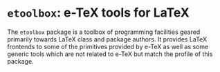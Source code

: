 # `etoolbox`: e-TeX tools for LaTeX

The `etoolbox` package is a toolbox of programming facilities geared
primarily towards LaTeX class and package authors. It provides LaTeX
frontends to some of the primitives provided by e-TeX as well as
some generic tools which are not related to e-TeX but match the
profile of this package.

